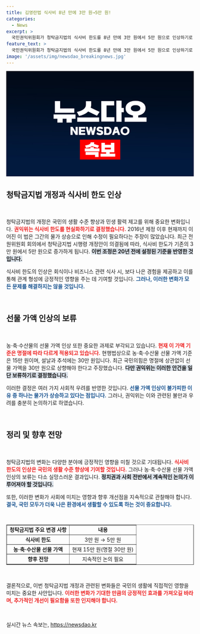 ```yaml
---
title: 김영란법 식사비 8년 만에 3만 원→5만 원!
categories:
  - News
excerpt: >
  국민권익위원회가 청탁금지법의 식사비 한도를 8년 만에 3만 원에서 5만 원으로 인상하기로 했다. 하지만 농·축·수산물 선물가액 인상은 보류됐다. 민생 회복을 위한 이번 변화의 배경을 알아보자!
feature_text: >
  국민권익위원회가 청탁금지법의 식사비 한도를 8년 만에 3만 원에서 5만 원으로 인상하기로 했다. 하지만 농·축·수산물 선물가액 인상은 보류됐다. 민생 회복을 위한 이번 변화의 배경을 알아보자!
image: '/assets/img/newsdao_breakingnews.jpg'
---
```


<p><img src="/assets/img/newsdao_breakingnews.jpg" alt="ontimetimes 속보" /></p>

<h2 data-ke-size="size26">청탁금지법 개정과 식사비 한도 인상</h2>

<p data-ke-size="size16">&nbsp;</p>

<p>청탁금지법의 개정은 국민의 생활 수준 향상과 민생 활력 제고를 위해 중요한 변화입니다. <b><span style="color: #ee2323;">권익위는 식사비 한도를 현실화하기로 결정했습니다.</span></b> 2016년 제정 이후 현재까지 이어진 이 법은 그간의 물가 상승으로 인해 수정이 필요하다는 주장이 많았습니다. 최근 전원위원회 회의에서 청탁금지법 시행령 개정안이 의결됨에 따라, 식사비 한도가 기존의 3만 원에서 5만 원으로 증가하게 됩니다. <b><span style="background-color: #21538527;">이번 조정은 20년 전에 설정된 기준을 반영한 것입니다.</span></b> </p>

<p>식사비 한도의 인상은 회식이나 비즈니스 관련 식사 시, 보다 나은 경험을 제공하고 이를 통해 관계 형성에 긍정적인 영향을 주는 데 기여할 것입니다. <b><span style="color: #1a5490;">그러나, 이러한 변화가 모든 문제를 해결하지는 않을 것입니다.</span></b> </p>

<p data-ke-size="size16">&nbsp;</p>

<h2 data-ke-size="size26">선물 가액 인상의 보류</h2>

<p data-ke-size="size16">&nbsp;</p>

<p>농·축·수산물의 선물 가액 인상 또한 중요한 과제로 부각되고 있습니다. <b><span style="color: #ee2323;">현재 이 가액 기준은 명절에 따라 다르게 적용되고 있습니다.</span></b> 현행법상으로 농·축·수산물 선물 가액 기준은 15만 원이며, 설날과 추석에는 30만 원입니다. 최근 국민의힘은 명절에 상관없이 선물 가액을 30만 원으로 상향해야 한다고 주장했습니다. <b><span style="background-color: #21538527;">다만 권익위는 이러한 안건을 일단 보류하기로 결정했습니다.</span></b> </p>

<p>이러한 결정은 여러 가지 사회적 우려를 반영한 것입니다. <b><span style="color: #1a5490;">선물 가액 인상이 불가피한 이유 중 하나는 물가가 상승하고 있다는 점입니다.</span></b> 그러나, 권익위는 이와 관련된 불만과 우려를 충분히 논의하기로 하였습니다. </p>

<p data-ke-size="size16">&nbsp;</p>

<h2 data-ke-size="size26">정리 및 향후 전망</h2>

<p data-ke-size="size16">&nbsp;</p>

<p>청탁금지법의 변화는 다양한 분야에 긍정적인 영향을 미칠 것으로 기대됩니다. <b><span style="color: #ee2323;">식사비 한도의 인상은 국민의 생활 수준 향상에 기여할 것입니다.</span></b> 그러나 농·축·수산물 선물 가액 인상의 보류는 다소 실망스러운 결과입니다. <b><span style="background-color: #21538527;">정치권과 사회 전반에서 계속적인 논의가 이루어져야 할 것입니다.</span></b> </p>

<p>또한, 이러한 변화가 사회에 미치는 영향과 향후 개선점을 지속적으로 관찰해야 합니다. <b><span style="color: #1a5490;">결국, 국민 모두가 더욱 나은 환경에서 생활할 수 있도록 하는 것이 중요합니다.</span></b> </p>

<p data-ke-size="size16">&nbsp;</p>

<table style="width: 100%;" border="1">
<tbody>
<tr>
<td style="text-align: center; height: 17px;"><b>청탁금지법 주요 변경 사항</b></td>
<td style="text-align: center; height: 17px;"><b>내용</b></td>
</tr>
<tr>
<td style="text-align: center; height: 17px;"><b>식사비 한도</b></td>
<td style="text-align: center; height: 17px;">3만 원 → 5만 원</td>
</tr>
<tr>
<td style="text-align: center; height: 17px;"><b>농·축·수산물 선물 가액</b></td>
<td style="text-align: center; height: 17px;">현재 15만 원(명절 30만 원)</td>
</tr>
<tr>
<td style="text-align: center; height: 17px;"><b>향후 전망</b></td>
<td style="text-align: center; height: 17px;">지속적인 논의 필요</td>
</tr>
</tbody>
</table>

<p data-ke-size="size16">&nbsp;</p>

<p>결론적으로, 이번 청탁금지법 개정과 관련된 변화들은 국민의 생활에 직접적인 영향을 미치는 중요한 사안입니다. <b><span style="color: #ee2323;">이러한 변화가 기대한 만큼의 긍정적인 효과를 가져오길 바라며, 추가적인 개선이 필요함을 또한 인지해야 합니다.</span></b> </p>

<p data-ke-size="size16">&nbsp;</p>
실시간 뉴스 속보는, <a href="https://newsdao.kr" rel="dofollow">https://newsdao.kr</a>


